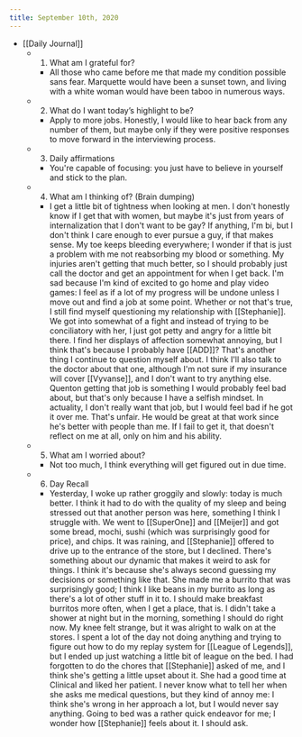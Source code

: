 ```yaml
---
title: September 10th, 2020
---
```


- [[Daily Journal]]
	 - 1. What am I grateful for?
		 - All those who came before me that made my condition possible sans fear. Marquette would have been a sunset town, and living with a white woman would have been taboo in numerous ways.

	 - 2. What do I want today’s highlight to be?
		 - Apply to more jobs. Honestly, I would like to hear back from any number of them, but maybe only if they were positive responses to move forward in the interviewing process.

	 - 3. Daily affirmations
		 - You're capable of focusing: you just have to believe in yourself and stick to the plan. 

	 - 4. What am I thinking of? (Brain dumping)
		 - I get a little bit of tightness when looking at men. I don't honestly know if I get that with women, but maybe it's just from years of internalization that I don't want to be gay? If anything, I'm bi, but I don't think I care enough to ever pursue a guy, if that makes sense.  My toe keeps bleeding everywhere; I wonder if that is just a problem with me not reabsorbing my blood or something. My injuries aren't getting that much better, so I should probably just call the doctor and get an appointment for when I get back. I'm sad because I'm kind of excited to go home and play video games: I feel as if a lot of my progress will be undone unless I move out and find a job at some point. Whether or not that's true, I still find myself questioning my relationship with [[Stephanie]]. We got into somewhat of a fight and instead of trying to be conciliatory with her, I just got petty and angry for a little bit there. I find her displays of affection somewhat annoying, but I think that's because I probably have [[ADD]]? That's another thing I continue to question myself about. I think I'll also talk to the doctor about that one, although I'm not sure if my insurance will cover [[Vyvanse]], and I don't want to try anything else. Quenton getting that job is something I would probably feel bad about, but that's only because I have a selfish mindset. In actuality, I don't really want that job, but I would feel bad if he got it over me. That's unfair. He would be great at that work since he's better with people than me. If I fail to get it, that doesn't reflect on me at all, only on him and his ability.  

	 - 5. What am I worried about?
		 - Not too much, I think everything will get figured out in due time. 

	 - 6. Day Recall
		 - Yesterday, I woke up rather groggily and slowly: today is much better. I think it had to do with the quality of my sleep and being stressed out that another person was here, something I think I struggle with. We went to [[SuperOne]] and [[Meijer]] and got some bread, mochi, sushi (which was surprisingly good for price), and chips. It was raining, and [[Stephanie]] offered to drive up to the entrance of the store, but I declined. There's something about our dynamic that makes it weird to ask for things. I think it's because she's always second guessing my decisions or something like that. She made me a burrito that was surprisingly good; I think I like beans in my burrito as long as there's a lot of other stuff in it to. I should make breakfast burritos more often, when I get a place, that is. I didn't take a shower at night but in the morning, something I should do right now. My knee felt strange, but it was alright to walk on at the stores. I spent a lot of the day not doing anything and trying to figure out how to do my replay system for [[League of Legends]], but I ended up just watching a little bit of league on the bed. I had forgotten to do the chores that [[Stephanie]] asked of me, and I think she's getting a little upset about it. She had a good time at Clinical and liked her patient. I never know what to tell her when she asks me medical questions, but they kind of annoy me: I think she's wrong in her approach a lot, but I would never say anything. Going to bed was a rather quick endeavor for me; I wonder how [[Stephanie]] feels about it. I should ask. 
